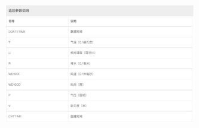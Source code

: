 <!--
 * @Date: 2023-04-04 14:33:59
 * @LastEditTime: 2023-04-04 14:47:21
 * @FilePath: /Node-test/readme.md
 * @Description: 
 * 
-->
![Img](./response.png)
